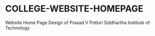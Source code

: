 # COLLEGE-WEBSITE-HOMEPAGE

Website Home Page Design of Prasad V Potluri Siddhartha Institute of Technology
